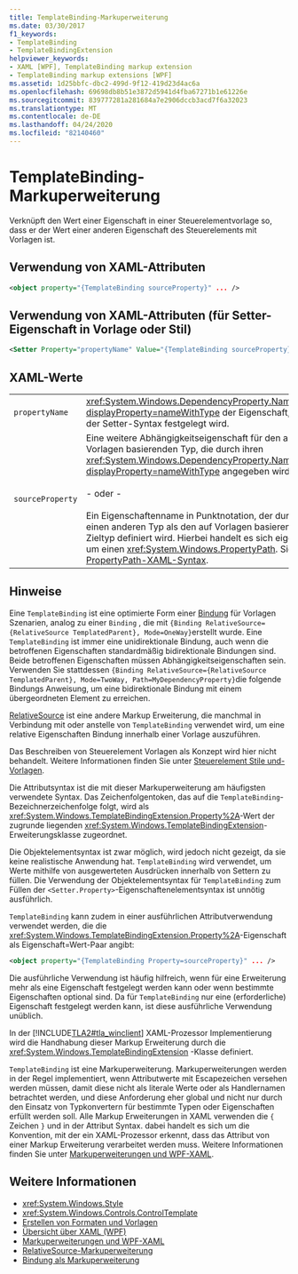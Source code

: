 ```yaml
---
title: TemplateBinding-Markuperweiterung
ms.date: 03/30/2017
f1_keywords:
- TemplateBinding
- TemplateBindingExtension
helpviewer_keywords:
- XAML [WPF], TemplateBinding markup extension
- TemplateBinding markup extensions [WPF]
ms.assetid: 1d25bbfc-dbc2-499d-9f12-419d23d4ac6a
ms.openlocfilehash: 69698db8b51e3872d5941d4fba67271b1e61226e
ms.sourcegitcommit: 839777281a281684a7e2906dccb3acd7f6a32023
ms.translationtype: MT
ms.contentlocale: de-DE
ms.lasthandoff: 04/24/2020
ms.locfileid: "82140460"
---
```

# <a name="templatebinding-markup-extension"></a>TemplateBinding-Markuperweiterung
Verknüpft den Wert einer Eigenschaft in einer Steuerelementvorlage so, dass er der Wert einer anderen Eigenschaft des Steuerelements mit Vorlagen ist.  
  
## <a name="xaml-attribute-usage"></a>Verwendung von XAML-Attributen  
  
```xml  
<object property="{TemplateBinding sourceProperty}" ... />
```  
  
## <a name="xaml-attribute-usage-for-setter-property-in-template-or-style"></a>Verwendung von XAML-Attributen (für Setter-Eigenschaft in Vorlage oder Stil)  
  
```xml  
<Setter Property="propertyName" Value="{TemplateBinding sourceProperty}" ... />  
```  
  
## <a name="xaml-values"></a>XAML-Werte  
  
|||  
|-|-|  
|`propertyName`|<xref:System.Windows.DependencyProperty.Name%2A?displayProperty=nameWithType> der Eigenschaft, der in der Setter-Syntax festgelegt wird.|  
|`sourceProperty`|Eine weitere Abhängigkeitseigenschaft für den auf Vorlagen basierenden Typ, die durch ihren <xref:System.Windows.DependencyProperty.Name%2A?displayProperty=nameWithType> angegeben wird.<br /><br /> - oder -<br /><br /> Ein Eigenschaftenname in Punktnotation, der durch einen anderen Typ als den auf Vorlagen basierenden Zieltyp definiert wird. Hierbei handelt es sich eigentlich um einen <xref:System.Windows.PropertyPath>. Siehe [PropertyPath-XAML-Syntax](propertypath-xaml-syntax.md).|  
  
## <a name="remarks"></a>Hinweise  
 Eine `TemplateBinding` ist eine optimierte Form einer [Bindung](binding-markup-extension.md) für Vorlagen Szenarien, analog zu einer `Binding` , die mit `{Binding RelativeSource={RelativeSource TemplatedParent}, Mode=OneWay}`erstellt wurde. Eine `TemplateBinding` ist immer eine unidirektionale Bindung, auch wenn die betroffenen Eigenschaften standardmäßig bidirektionale Bindungen sind. Beide betroffenen Eigenschaften müssen Abhängigkeitseigenschaften sein. Verwenden Sie stattdessen `{Binding RelativeSource={RelativeSource TemplatedParent}, Mode=TwoWay, Path=MyDependencyProperty}`die folgende Bindungs Anweisung, um eine bidirektionale Bindung mit einem übergeordneten Element zu erreichen.
  
 [RelativeSource](relativesource-markupextension.md) ist eine andere Markup Erweiterung, die manchmal in Verbindung mit oder anstelle von `TemplateBinding` verwendet wird, um eine relative Eigenschaften Bindung innerhalb einer Vorlage auszuführen.  
  
 Das Beschreiben von Steuerelement Vorlagen als Konzept wird hier nicht behandelt. Weitere Informationen finden Sie unter [Steuerelement Stile und-Vorlagen](../controls/control-styles-and-templates.md).  
  
 Die Attributsyntax ist die mit dieser Markuperweiterung am häufigsten verwendete Syntax. Das Zeichenfolgentoken, das auf die `TemplateBinding`-Bezeichnerzeichenfolge folgt, wird als <xref:System.Windows.TemplateBindingExtension.Property%2A>-Wert der zugrunde liegenden <xref:System.Windows.TemplateBindingExtension>-Erweiterungsklasse zugeordnet.  
  
 Die Objektelementsyntax ist zwar möglich, wird jedoch nicht gezeigt, da sie keine realistische Anwendung hat. `TemplateBinding` wird verwendet, um Werte mithilfe von ausgewerteten Ausdrücken innerhalb von Settern zu füllen. Die Verwendung der Objektelementsyntax für `TemplateBinding` zum Füllen der `<Setter.Property>`-Eigenschaftenelementsyntax ist unnötig ausführlich.  
  
 `TemplateBinding` kann zudem in einer ausführlichen Attributverwendung verwendet werden, die die <xref:System.Windows.TemplateBindingExtension.Property%2A>-Eigenschaft als Eigenschaft=Wert-Paar angibt:  
  
```xml  
<object property="{TemplateBinding Property=sourceProperty}" ... />
```  
  
 Die ausführliche Verwendung ist häufig hilfreich, wenn für eine Erweiterung mehr als eine Eigenschaft festgelegt werden kann oder wenn bestimmte Eigenschaften optional sind. Da für `TemplateBinding` nur eine (erforderliche) Eigenschaft festgelegt werden kann, ist diese ausführliche Verwendung unüblich.  
  
 In der [!INCLUDE[TLA2#tla_winclient](../../../../includes/tla2sharptla-winclient-md.md)] XAML-Prozessor Implementierung wird die Handhabung dieser Markup Erweiterung durch die <xref:System.Windows.TemplateBindingExtension> -Klasse definiert.  
  
 `TemplateBinding` ist eine Markuperweiterung. Markuperweiterungen werden in der Regel implementiert, wenn Attributwerte mit Escapezeichen versehen werden müssen, damit diese nicht als literale Werte oder als Handlernamen betrachtet werden, und diese Anforderung eher global und nicht nur durch den Einsatz von Typkonvertern für bestimmte Typen oder Eigenschaften erfüllt werden soll. Alle Markup Erweiterungen in XAML verwenden die `{` Zeichen `}` und in der Attribut Syntax. dabei handelt es sich um die Konvention, mit der ein XAML-Prozessor erkennt, dass das Attribut von einer Markup Erweiterung verarbeitet werden muss. Weitere Informationen finden Sie unter [Markuperweiterungen und WPF-XAML](markup-extensions-and-wpf-xaml.md).  
  
## <a name="see-also"></a>Weitere Informationen

- <xref:System.Windows.Style>
- <xref:System.Windows.Controls.ControlTemplate>
- [Erstellen von Formaten und Vorlagen](../../../desktop-wpf/fundamentals/styles-templates-overview.md)
- [Übersicht über XAML (WPF)](../../../desktop-wpf/fundamentals/xaml.md)
- [Markuperweiterungen und WPF-XAML](markup-extensions-and-wpf-xaml.md)
- [RelativeSource-Markuperweiterung](relativesource-markupextension.md)
- [Bindung als Markuperweiterung](binding-markup-extension.md)

